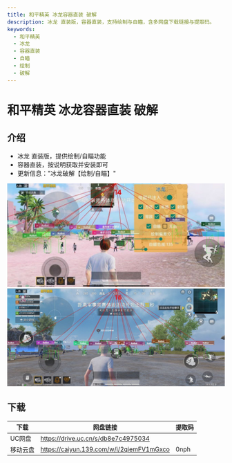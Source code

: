 ```yaml
---
title: 和平精英 冰龙容器直装 破解
description: 冰龙 直装版，容器直装，支持绘制与自瞄，含多网盘下载链接与提取码。
keywords:
  - 和平精英
  - 冰龙
  - 容器直装
  - 自瞄
  - 绘制
  - 破解
---
```


# 和平精英 冰龙容器直装 破解

## 介绍
- 冰龙 直装版，提供绘制/自瞄功能
- 容器直装，按说明获取并安装即可
- 更新信息："冰龙破解【绘制/自瞄】"

![和平精英 冰龙容器直装 10.28 破解](image.png)
![和平精英 冰龙容器直装 10.28 破解2](image-1.png)
## 下载
| 下载     | 网盘链接                                                          | 提取码 |
| -------- | ----------------------------------------------------------------- | ------ |
| UC网盘   | https://drive.uc.cn/s/db8e7c4975034                               |        |
| 移动云盘 | https://caiyun.139.com/w/i/2qiemFV1mGxco                           | 0nph   |
